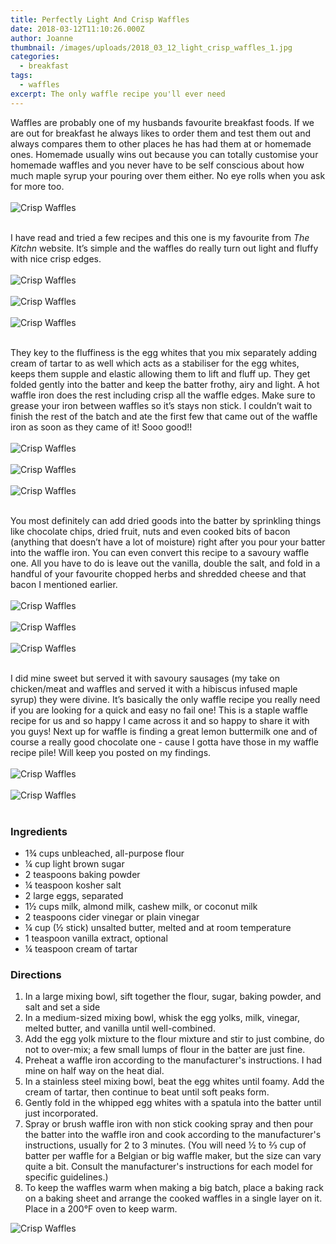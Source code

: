 ```yaml
---
title: Perfectly Light And Crisp Waffles
date: 2018-03-12T11:10:26.000Z
author: Joanne
thumbnail: /images/uploads/2018_03_12_light_crisp_waffles_1.jpg
categories:
  - breakfast
tags:
  - waffles
excerpt: The only waffle recipe you'll ever need
---
```

Waffles are probably one of my husbands favourite breakfast foods. If we are out for breakfast he always likes to order them and test them out and always compares them to other places he has had them at or homemade ones. Homemade usually wins out because you can totally customise your homemade waffles and you never have to be self conscious about how much maple syrup your pouring over them either.  No eye rolls when you ask for more too.
</br>
</br>
![Crisp Waffles](/images/uploads/2018_03_12_light_crisp_waffles_2.jpg)
</br>
</br>

I have read and tried a few recipes and this one is my favourite from _The Kitchn_ website. It’s simple and the waffles do really turn out light and fluffy with nice crisp edges.
</br>
</br>
![Crisp Waffles](/images/uploads/2018_03_12_light_crisp_waffles_3.jpg)
</br>
</br>
![Crisp Waffles](/images/uploads/2018_03_12_light_crisp_waffles_4.jpg)
</br>
</br>
![Crisp Waffles](/images/uploads/2018_03_12_light_crisp_waffles_5.jpg)
</br>
</br>

They key to the fluffiness is the egg whites that you mix separately adding cream of tartar to as well which acts as a stabiliser for the egg whites, keeps them supple and elastic allowing them to lift and fluff up. They get folded gently into the batter and keep the batter frothy, airy and light. A hot waffle iron does the rest including crisp all the waffle edges. Make sure to grease your iron between waffles so it’s stays non stick.  I couldn’t wait to finish the rest of the batch and ate the first few that came out of the waffle iron as soon as they came of it! Sooo good!!
</br>
</br>
![Crisp Waffles](/images/uploads/2018_03_12_light_crisp_waffles_6.jpg)
</br>
</br>
![Crisp Waffles](/images/uploads/2018_03_12_light_crisp_waffles_7.jpg)
</br>
</br>
![Crisp Waffles](/images/uploads/2018_03_12_light_crisp_waffles_8.jpg)
</br>
</br>

You most definitely can add dried goods into the batter by sprinkling things like chocolate chips, dried fruit, nuts and even cooked bits of bacon (anything that doesn’t have a lot of moisture) right after you pour your batter into the waffle iron. You can even convert this recipe to a savoury waffle one.  All you have to do is leave out the vanilla, double the salt, and fold in a handful of your favourite chopped herbs and shredded cheese and that bacon I mentioned earlier.
</br>
</br>
![Crisp Waffles](/images/uploads/2018_03_12_light_crisp_waffles_9.jpg)
</br>
</br>
![Crisp Waffles](/images/uploads/2018_03_12_light_crisp_waffles_10.jpg)
</br>
</br>
![Crisp Waffles](/images/uploads/2018_03_12_light_crisp_waffles_11.jpg)
</br>
</br>

I did mine sweet but served it with savoury sausages (my take on chicken/meat and waffles and served it with a hibiscus infused maple syrup) they were divine. It’s basically the only waffle recipe you really need if you are looking for a quick and easy no fail one! This is a staple waffle  recipe for us and so happy I came across it and so happy to share it with you guys! Next up for waffle is finding a great lemon buttermilk one and of course a really good chocolate one - cause I gotta have those in my waffle recipe pile! Will keep you posted on my findings.
</br>
</br>
![Crisp Waffles](/images/uploads/2018_03_12_light_crisp_waffles_12.jpg)
</br>
</br>
![Crisp Waffles](/images/uploads/2018_03_12_light_crisp_waffles_13.jpg)
</br>
</br>

### Ingredients

* 1&frac34; cups unbleached, all-purpose flour
* &frac14; cup light brown sugar
* 2 teaspoons baking powder
* &frac14; teaspoon kosher salt
* 2 large eggs, separated
* 1&frac12; cups milk, almond milk, cashew milk, or coconut milk
* 2 teaspoons cider vinegar or plain vinegar
* &frac14; cup (&frac12; stick) unsalted butter, melted and at room temperature
* 1 teaspoon vanilla extract, optional
* &frac14; teaspoon cream of tartar

### Directions

1. In a large mixing bowl, sift together the flour, sugar, baking powder, and salt and set a side
2. In a medium-sized mixing bowl, whisk the egg yolks, milk, vinegar, melted butter, and vanilla until well-combined. 
3. Add the egg yolk mixture to the flour mixture and stir to just combine, do not to over-mix; a few small lumps of flour in the batter are just fine. 
4. Preheat a waffle iron according to the manufacturer's instructions. I had mine on half way on the heat dial. 
5. In a stainless steel mixing bowl, beat the egg whites until foamy. Add the cream of tartar, then continue to beat until soft peaks form.
6. Gently fold in the whipped egg whites with a spatula into the batter until just incorporated.
7. Spray or brush waffle iron with non stick cooking spray and then pour the batter into the waffle iron and cook according to the manufacturer's instructions, usually for 2 to 3 minutes. (You will need &frac12; to &frac23; cup of batter per waffle for a Belgian or big waffle maker, but the size can vary quite a bit. Consult the manufacturer's instructions for each model for specific guidelines.)
8. To keep the waffles warm when making a big batch, place a baking rack on a baking sheet and arrange the cooked waffles in a single layer on it. Place in a 200°F oven to keep warm.  

![Crisp Waffles](/images/uploads/2018_03_12_light_crisp_waffles_14.jpg)
